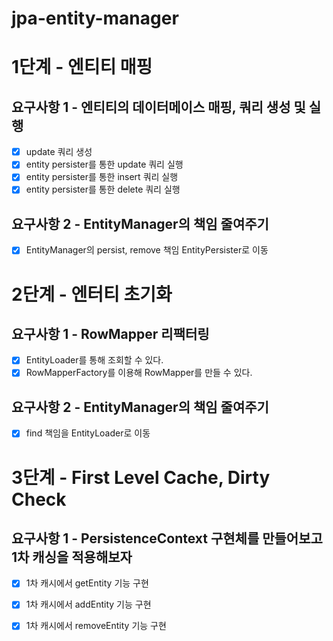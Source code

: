 # jpa-entity-manager

# 1단계 - 엔티티 매핑

## 요구사항 1 - 엔티티의 데이터메이스 매핑, 쿼리 생성 및 실행
- [x] update 쿼리 생성
- [x] entity persister를 통한 update 쿼리 실행
- [x] entity persister를 통한 insert 쿼리 실행
- [x] entity persister를 통한 delete 쿼리 실행

## 요구사항 2 - EntityManager의 책임 줄여주기
- [x] EntityManager의 persist, remove 책임 EntityPersister로 이동


# 2단계 - 엔터티 초기화

## 요구사항 1 - RowMapper 리팩터링
- [x] EntityLoader를 통해 조회할 수 있다.
- [x] RowMapperFactory를 이용해 RowMapper를 만들 수 있다.

## 요구사항 2 - EntityManager의 책임 줄여주기
- [x] find 책임을 EntityLoader로 이동


# 3단계 - First Level Cache, Dirty Check

## 요구사항 1 - PersistenceContext 구현체를 만들어보고 1차 캐싱을 적용해보자
- [x] 1차 캐시에서 getEntity 기능 구현
- [x] 1차 캐시에서 addEntity 기능 구현
- [x] 1차 캐시에서 removeEntity 기능 구현


